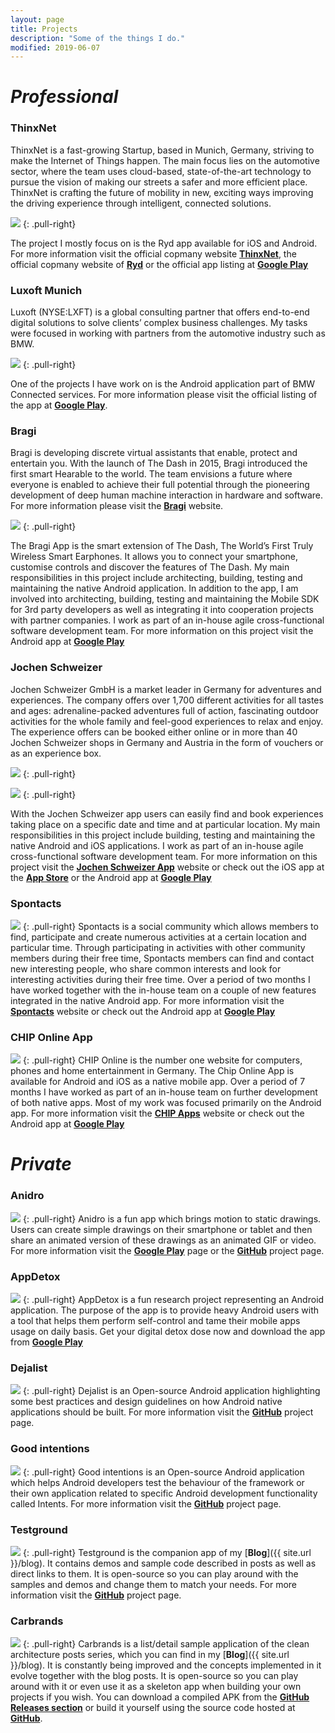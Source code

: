 ```yaml
---
layout: page
title: Projects
description: "Some of the things I do."
modified: 2019-06-07
---
```


# _Professional_

### ThinxNet
ThinxNet is a fast-growing Startup, based in Munich, Germany, striving to make the Internet of Things happen. The main focus lies on the automotive sector, where the team uses cloud-based, state-of-the-art technology to pursue the vision of making our streets a safer and more efficient place. ThinxNet is crafting the future of mobility in new, exciting ways improving the driving experience through intelligent, connected solutions. 

<a href="https://play.google.com/store/apps/details?id=com.thinxnet.native_tanktaler_android"><img src="{{ site.url }}/images/projects_ryd.png"></a>
{: .pull-right}

The project I mostly focus on is the Ryd app available for iOS and Android. For more information visit the official copmany website [__ThinxNet__](https://www.thinxnet.com/), the official copmany website of [__Ryd__](https://ryd.one/de-de/) or the official app listing at [__Google Play__](https://play.google.com/store/apps/details?id=com.thinxnet.native_tanktaler_android)

### Luxoft Munich

Luxoft (NYSE:LXFT) is a global consulting partner that offers end-to-end digital solutions to solve clients’ complex business challenges. My tasks were focused in working with partners from the automotive industry such as BMW. 

<a href="https://play.google.com/store/apps/details?id=de.bmw.connected"><img src="{{ site.url }}/images/projects_bmw_connected.png"></a>
{: .pull-right}

One of the projects I have work on is the Android application part of BMW Connected services. For more information please visit the official listing of the app at [__Google Play__](https://play.google.com/store/apps/details?id=de.bmw.connected).

### Bragi

Bragi is developing discrete virtual assistants that enable, protect and entertain you. With the launch of The Dash in 2015, Bragi introduced the first smart Hearable to the world.
The team envisions a future where everyone is enabled to achieve their full potential through the pioneering development of deep human machine interaction in hardware and software. For more information please visit the [__Bragi__](https://www.bragi.com) website.

<a href="https://play.google.com/store/apps/details?id=com.bragi.thedash.app"><img src="{{ site.url }}/images/projects_bragi.png"></a>
{: .pull-right}

The Bragi App is the smart extension of The Dash, The World’s First Truly Wireless Smart Earphones. It allows you to connect your smartphone, customise controls and discover the features of The Dash. My main responsibilities in this project include architecting, building, testing and maintaining the native Android application. In addition to the app, I am involved into architecting, building, testing and maintaining the Mobile SDK for 3rd party developers as well as integrating it into cooperation projects with partner companies. I work as part of an in-house agile cross-functional software development team. For more information on this project visit the Android app at [__Google Play__](https://play.google.com/store/apps/details?id=com.bragi.thedash.app)

### Jochen Schweizer

Jochen Schweizer GmbH is a market leader in Germany for adventures and experiences. The company offers over 1,700 different activities for all tastes and ages: adrenaline-packed adventures full of action, fascinating outdoor activities for the whole family and feel-good experiences to relax and enjoy. The experience offers can be booked either online or in more than 40 Jochen Schweizer shops in Germany and Austria in the form of vouchers or as an experience box.

<a href="https://play.google.com/store/apps/details?id=de.jochen_schweizer.jsnow"><img src="{{ site.url }}/images/projects_jochenschweizer_android.png"></a>
{: .pull-right}

<a href="https://itunes.apple.com/de/app/jochen-schweizer-deine-freizeit/id944153254?l=en&mt=8"><img src="{{ site.url }}/images/projects_jochenschweizer_ios.png"></a>
{: .pull-right}

With the Jochen Schweizer app users can easily find and book experiences taking place on a specific date and time and at particular location. My main responsibilities in this project include building, testing and maintaining the native Android and iOS applications. I work as part of an in-house agile cross-functional software development team. For more information on this project visit the [__Jochen Schweizer App__](http://www.jochen-schweizer.de/landingpage/erlebnis-app,default,pg.html/) website or check out the iOS app at the [__App Store__](https://itunes.apple.com/de/app/jochen-schweizer-deine-freizeit/id944153254?l=en&mt=8) or the Android app at [__Google Play__](https://play.google.com/store/apps/details?id=de.jochen_schweizer.jsnow)

### Spontacts
<a href="https://play.google.com/store/apps/details?id=com.conceptworks.spontacts"><img src="{{ site.url }}/images/projects_spontacts.png"></a>
{: .pull-right}
Spontacts is a social community which allows members to find, participate and create numerous activities at a certain location and particular time. Through participating in activities with other community members during their free time, Spontacts members can find and contact new interesting people, who share common interests and look for interesting activities during their free time. Over a period of two months I have worked together with the in-house team on a couple of new features integrated in the native Android app. For more information visit the [__Spontacts__](https://www.spontacts.com/) website or check out the Android app at [__Google Play__](https://play.google.com/store/apps/details?id=com.conceptworks.spontacts)

### CHIP Online App
<a href="https://play.google.com/store/apps/details?id=de.chip.ultimate"><img src="{{ site.url }}/images/projects_chiponline.png"></a>
{: .pull-right}
CHIP Online is the number one website for computers, phones and home entertainment in Germany. The Chip Online App is available for Android and iOS as a native mobile app. Over a period of 7 months I have worked as part of an in-house team on further development of both native apps. Most of my work was focused primarily on the Android app. For more information visit the [__CHIP Apps__](http://apps.chip.de/) website or check out the Android app at [__Google Play__](https://play.google.com/store/apps/details?id=de.chip.ultimate)

# _Private_

### Anidro
<a href="https://play.google.com/store/apps/details?id=app.anidro"><img src="{{ site.url }}/images/projects_anidro.png"></a>
{: .pull-right}
Anidro is a fun app which brings motion to static drawings. Users can create simple drawings on their smartphone or tablet and then share an animated version of these drawings as an animated GIF or video. For more information visit the [__Google Play__](https://play.google.com/store/apps/details?id=app.anidro) page or the [__GitHub__](http://luboganev.github.io/anidro/) project page.


### AppDetox
<a href="https://play.google.com/store/apps/details?id=de.dfki.appdetox"><img src="{{ site.url }}/images/projects_appdetox.png"></a>
{: .pull-right}
AppDetox is a fun research project representing an Android application. The purpose of the app is to provide heavy Android users with a tool that helps them perform self-control and tame their mobile apps usage on daily basis. Get your digital detox dose now and download the app from [__Google Play__](https://play.google.com/store/apps/details?id=de.dfki.appdetox)

### Dejalist
<a href="https://github.com/luboganev/dejalist"><img src="{{ site.url }}/images/projects_dejalist.png"></a>
{: .pull-right}
Dejalist is an Open-source Android application highlighting some best practices and design guidelines on how Android native applications should be built. For more information visit the [__GitHub__](https://github.com/luboganev/dejalist) project page.

### Good intentions
<a href="https://github.com/luboganev/goodintentions"><img src="{{ site.url }}/images/projects_goodintentions.png"></a>
{: .pull-right}
Good intentions is an Open-source Android application which helps Android developers test the behaviour of the framework or their own application related to specific Android development functionality called Intents. For more information visit the [__GitHub__](https://github.com/luboganev/goodintentions) project page.

### Testground
<a href="https://github.com/luboganev/testground"><img src="{{ site.url }}/images/projects_testground.png"></a>
{: .pull-right}
Testground is the companion app of my [__Blog__]({{ site.url }}/blog). It contains demos and sample code described in posts as well as direct links to them. It is open-source so you can play around with the samples and demos and change them to match your needs. For more information visit the [__GitHub__](https://github.com/luboganev/testground) project page.

### Carbrands
<a href="https://github.com/luboganev/Carbrands"><img src="{{ site.url }}/images/projects_carbrands.png"></a>
{: .pull-right}
Carbrands is a list/detail sample application of the clean architecture posts series, which you can find in my [__Blog__]({{ site.url }}/blog). It is constantly being improved and the concepts implemented in it evolve together with the blog posts. It is open-source so you can play around with it or even use it as a skeleton app when building your own projects if you wish. You can download a compiled APK from the [__GitHub Releases section__](https://github.com/luboganev/Carbrands/releases) or build it yourself using the source code hosted at [__GitHub__](https://github.com/luboganev/Carbrands).
